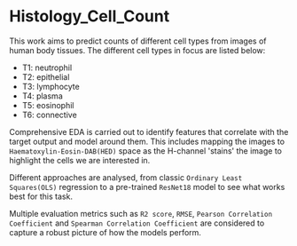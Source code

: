 # Histology_Cell_Count

This work aims to predict counts of different cell types from images of human body tissues. The different cell types in focus are listed below:

- T1: neutrophil
- T2: epithelial
- T3: lymphocyte
- T4: plasma
- T5: eosinophil
- T6: connective

Comprehensive EDA is carried out to identify features that correlate with the target output and model around them. This includes mapping the images to
`Haematoxylin-Eosin-DAB(HED)` space as the H-channel 'stains' the image to highlight the cells we are interested in.

Different approaches are analysed, from classic `Ordinary Least Squares(OLS)` regression to a pre-trained `ResNet18` model to see what works best for this task.

Multiple evaluation metrics such as `R2 score`, `RMSE`, `Pearson Correlation Coefficient` and `Spearman Correlation Coefficient` are considered to capture a robust picture of how the models perform.
